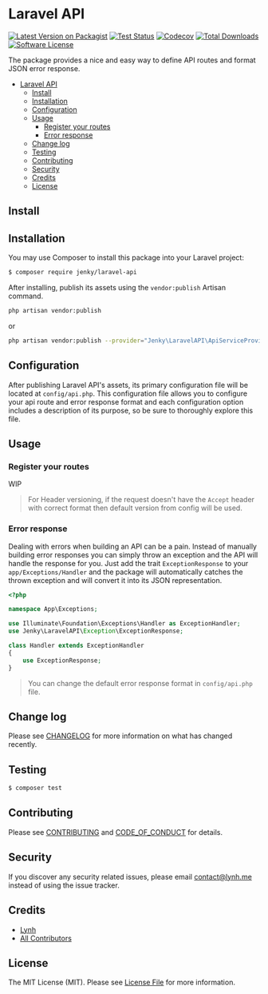 # Laravel API

[![Latest Version on Packagist][ico-version]][link-packagist]
[![Test Status][ico-gh-tests]][link-gh-tests]
[![Codecov][ico-codecov]][link-codecov]
[![Total Downloads][ico-downloads]][link-downloads]
[![Software License][ico-license]](LICENSE.md)

The package provides a nice and easy way to define API routes and format JSON error response.

- [Laravel API](#laravel-api)
  - [Install](#install)
  - [Installation](#installation)
  - [Configuration](#configuration)
  - [Usage](#usage)
    - [Register your routes](#register-your-routes)
    - [Error response](#error-response)
  - [Change log](#change-log)
  - [Testing](#testing)
  - [Contributing](#contributing)
  - [Security](#security)
  - [Credits](#credits)
  - [License](#license)

## Install

## Installation

You may use Composer to install this package into your Laravel project:

``` bash
$ composer require jenky/laravel-api
```

After installing, publish its assets using the `vendor:publish` Artisan command.

``` bash
php artisan vendor:publish
```

or

``` bash
php artisan vendor:publish --provider="Jenky\LaravelAPI\ApiServiceProvider"
```

## Configuration

After publishing Laravel API's assets, its primary configuration file will be located at `config/api.php`. This configuration file allows you to configure your api route and error response format and each configuration option includes a description of its purpose, so be sure to thoroughly explore this file.

## Usage

### Register your routes

WIP

> For Header versioning, if the request doesn't have the `Accept` header with correct format then default version from config will be used.

### Error response

Dealing with errors when building an API can be a pain. Instead of manually building error responses you can simply throw an exception and the API will handle the response for you. Just add the trait `ExceptionResponse` to your `app/Exceptions/Handler` and the package will automatically catches the thrown exception and will convert it into its JSON representation.

``` php
<?php

namespace App\Exceptions;

use Illuminate\Foundation\Exceptions\Handler as ExceptionHandler;
use Jenky\LaravelAPI\Exception\ExceptionResponse;

class Handler extends ExceptionHandler
{
    use ExceptionResponse;
}
```

> You can change the default error response format in `config/api.php` file.

## Change log

Please see [CHANGELOG](CHANGELOG.md) for more information on what has changed recently.

## Testing

``` bash
$ composer test
```

## Contributing

Please see [CONTRIBUTING](CONTRIBUTING.md) and [CODE_OF_CONDUCT](CODE_OF_CONDUCT.md) for details.

## Security

If you discover any security related issues, please email contact@lynh.me instead of using the issue tracker.

## Credits

- [Lynh][link-author]
- [All Contributors][link-contributors]

## License

The MIT License (MIT). Please see [License File](LICENSE.md) for more information.

[ico-version]: https://img.shields.io/packagist/v/jenky/laravel-api.svg?style=flat
[ico-license]: https://img.shields.io/badge/license-MIT-brightgreen.svg?style=flat
[ico-travis]: https://img.shields.io/travis/com/jenky/laravel-api/master.svg?style=flat
[ico-scrutinizer]: https://img.shields.io/scrutinizer/coverage/g/jenky/laravel-api.svg?style=flat
[ico-code-quality]: https://img.shields.io/scrutinizer/g/jenky/laravel-api.svg?style=flat
[ico-downloads]: https://img.shields.io/packagist/dt/jenky/laravel-api.svg?style=flat
[ico-gh-tests]: https://github.com/jenky/laravel-api/workflows/Tests/badge.svg
[ico-codecov]: https://codecov.io/gh/jenky/laravel-api/branch/master/graph/badge.svg

[link-packagist]: https://packagist.org/packages/jenky/laravel-api
[link-travis]: https://travis-ci.com/jenky/laravel-api
[link-scrutinizer]: https://scrutinizer-ci.com/g/jenky/laravel-api/code-structure
[link-code-quality]: https://scrutinizer-ci.com/g/jenky/laravel-api
[link-downloads]: https://packagist.org/packages/jenky/laravel-api
[link-author]: https://github.com/jenky
[link-contributors]: ../../contributors
[link-gh-tests]: https://github.com/jenky/laravel-api/actions
[link-codecov]: https://codecov.io/gh/jenky/laravel-api
